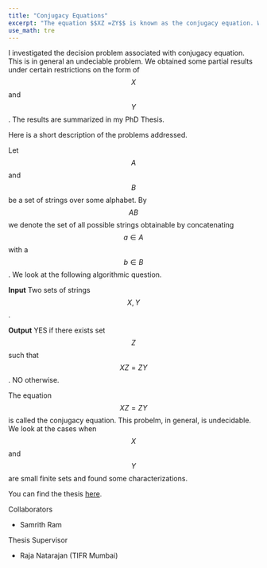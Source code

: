 ```yaml
---
title: "Conjugacy Equations"
excerpt: "The equation $$XZ =ZY$$ is known as the conjugacy equation. We study its solutions when $$X,Y$$  and  $$Z$$  are languages."
use_math: tre
---
```

I investigated  the decision problem associated with conjugacy equation. This is in general an undeciable problem. We obtained some partial results under certain restrictions on the form of $$X$$ and $$Y$$. The results are summarized in my PhD Thesis.

Here is  a short description of the problems addressed.

Let $$A$$ and $$B$$  be a set of strings over some alphabet. By $$AB$$ we denote the set of all possible strings obtainable by concatenating $$a \in A$$ with a $$b \in B$$. We look at the following algorithmic question. 

**Input** Two sets of strings $$X,Y$$.

**Output** YES if there exists set $$Z$$ such that $$XZ= ZY$$ . NO otherwise.


The equation $$XZ=ZY$$ is called the conjugacy equation. This probelm, in general, is undecidable.
 We look at the cases when  $$X$$ and $$Y$$ are small finite sets and found some characterizations.

You can find the thesis [here](https://shodhganga.inflibnet.ac.in/handle/10603/408424).


Collaborators
- Samrith Ram

Thesis Supervisor
- Raja Natarajan (TIFR Mumbai)

